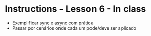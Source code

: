 # Instructions - Lesson 6 - In class

- Exemplificar sync e async com prática
- Passar por cenários onde cada um pode/deve ser aplicado